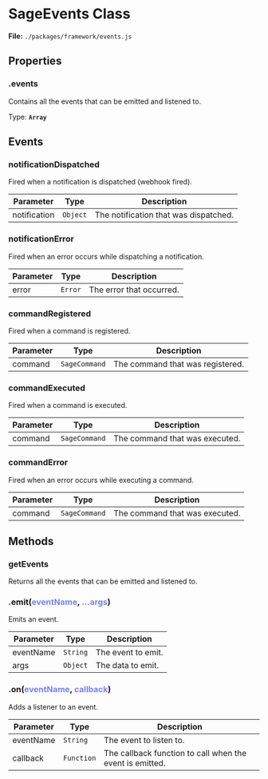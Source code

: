 # SageEvents Class

**File:** `./packages/framework/events.js`

## Properties

### .events
Contains all the events that can be emitted and listened to.

Type: **`Array`**


## Events

### notificationDispatched
Fired when a notification is dispatched (webhook fired).

| Parameter | Type | Description |
| --------- | ---- | ----------- |
| notification | `Object` | The notification that was dispatched. |

### notificationError
Fired when an error occurs while dispatching a notification.

| Parameter | Type | Description |
| --------- | ---- | ----------- |
| error | `Error` | The error that occurred. |

### commandRegistered
Fired when a command is registered.

| Parameter | Type | Description |
| --------- | ---- | ----------- |
| command | `SageCommand` | The command that was registered. |

### commandExecuted
Fired when a command is executed.

| Parameter | Type | Description |
| --------- | ---- | ----------- |
| command | `SageCommand` | The command that was executed. |

### commandError
Fired when an error occurs while executing a command.

| Parameter | Type | Description |
| --------- | ---- | ----------- |
| command | `SageCommand` | The command that was executed. |


## Methods

### getEvents
Returns all the events that can be emitted and listened to.

### .emit(<span style="color: rgba(84, 98, 255, 0.8)">eventName</span>, <span style="color: rgba(84, 98, 255, 0.8)">...args</span>)
Emits an event.

| Parameter | Type | Description |
| --------- | ---- | ----------- |
| eventName | `String` | The event to emit. |
| args | `Object` | The data to emit. |

### .on(<span style="color: rgba(84, 98, 255, 0.8)">eventName</span>, <span style="color: rgba(84, 98, 255, 0.8)">callback</span>)
Adds a listener to an event.

| Parameter | Type | Description |
| --------- | ---- | ----------- |
| eventName | `String` | The event to listen to. |
| callback | `Function` | The callback function to call when the event is emitted. |